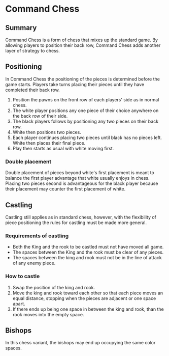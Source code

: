 # Command Chess

## Summary

Command Chess is a form of chess that mixes up the standard game. By allowing players to position their back row, Command Chess adds another layer of strategy to chess.

## Positioning

In Command Chess the positioning of the pieces is determined before the game starts. Players take turns placing their pieces until they have completed their back row.

1. Position the pawns on the front row of each players' side as in normal chess. 
2. The white player positions any one piece of their choice anywhere on the back row of their side.
3. The black players follows by positioning any two pieces on their back row.
4. White then positions two pieces.
5. Each player continues placing two pieces until black has no pieces left. White then places their final piece.
6. Play then starts as usual with white moving first.

### Double placement

Double placement of pieces beyond white's first placement is meant to balance the first player advantage that white usually enjoys in chess. Placing two pieces second is advantageous for the black player because their placement may counter the first placement of white.

## Castling

Castling still applies as in standard chess, however, with the flexibility of piece positioning the rules for castling must be made more general.

### Requirements of castling

- Both the King and the rook to be castled must not have moved all game.
- The spaces between the King and the rook must be clear of any pieces.
- The spaces between the king and rook must not be in the line of attack of any enemy piece.

### How to castle

1. Swap the position of the king and rook.
2. Move the king and rook toward each other so that each piece moves an equal distance, stopping when the pieces are adjacent or one space apart.
3. If there ends up being one space in between the king and rook, than the rook moves into the empty space.

## Bishops

In this chess variant, the bishops may end up occupying the same color spaces.


